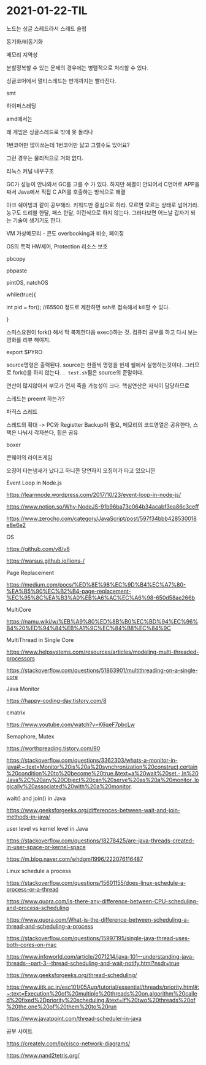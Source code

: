 # 2021-01-22-TIL

노드는 싱글 스레드라서 스레드 슬립

동기화/비동기화 

메모리 지역성

분할정복할 수 있는 문제의 경우에는 병렬적으로 처리할 수 있다.



싱글코어에서 멀티스레드는 만개까지는 빨라진다. 

smt

하이퍼스레딩

amd에서는

왜 게임은 싱글스레드로 밖에 못 돌리나

1번코어만 많이쓰는데 1번코어만 닳고 그럴수도 있어요?

그런 경우는 물리적으로 거의 없다.

리눅스 커널 내부구조

GC가 성능이 안나와서 GC를 고를 수 가 있다. 하지만 해결이 안되어서 C언어로 APP을 짜서 Java에서 직접 C API를 호출하는 방식으로 해결



야크 쉐이빙과 같이 공부해라. 키워드만 중심으로 하라. 모르면 모르는 상태로 넘어가라. 농구도 드리블 한달, 패스 한달, 이런식으로 하지 않는다. 그러다보면 어느날 갑자기 되는 기술이 생기기도 한다.



VM 가상메모리 - 콘도 overbooking과 비슷, 페이징



OS의 목적 HW제어, Protection 리소스 보호

pbcopy

pbpaste

pintOS, natchOS



while(true){

int pid = for(); //65500 정도로 제한하면 ssh로 접속해서 kill할 수 있다.

}



스미스요원이 fork() 해서 막 복제한다음 exec()하는 것. 컴퓨터 공부를 하고 다시 보는 영화를 리뷰 해야지.



export $PYRO

source명령은 출력된다. source는 한줄씩 명령을 현재 쉘에서 실행하는것이다. 그러므로 fork()를 하지 않는다. `. test.sh`쩜은 source의 준말이다.

연산이 많지않아서 부모가 먼저 죽을 가능성이 크다. 핵심연산은 자식이 담당하므로

스레드는 preemt 하는가? 



파직스 스레드

스레드의 확대 -> PC와 Registter Backup이 필요, 메모리의 코드영열은 공유한다, 스택은 나눠서 각자쓴다, 힙은 공유



boxer

콘웨이의 라이프게임

오징어 타는냄새가 났다고 하니깐 당연하지 오징어가 타고 있으니깐



Event Loop in Node.js

https://learnnode.wordpress.com/2017/10/23/event-loop-in-node-js/

https://www.notion.so/Why-NodeJS-91b96ba73c064b34acabf3ea86c3ceff

https://www.zerocho.com/category/JavaScript/post/597f34bbb428530018e8e6e2

OS

https://github.com/v8/v8

https://warsus.github.io/lions-/

Page Replacement

https://medium.com/pocs/%ED%8E%98%EC%9D%B4%EC%A7%80-%EA%B5%90%EC%B2%B4-page-replacement-%EC%95%8C%EA%B3%A0%EB%A6%AC%EC%A6%98-650d58ae266b





MultiCore

https://namu.wiki/w/%EB%A9%80%ED%8B%B0%EC%BD%94%EC%96%B4%20%ED%94%84%EB%A1%9C%EC%84%B8%EC%84%9C

MultiThread in Single Core

https://www.helpsystems.com/resources/articles/modeling-multi-threaded-processors

https://stackoverflow.com/questions/51863901/multithreading-on-a-single-core

Java Monitor

https://happy-coding-day.tistory.com/8

cmatrix

https://www.youtube.com/watch?v=K6qeF7pbcLw

Semaphore, Mutex

https://worthpreading.tistory.com/90

https://stackoverflow.com/questions/3362303/whats-a-monitor-in-java#:~:text=Monitor%20is%20a%20synchronization%20construct,certain%20condition%20to%20become%20true.&text=a%20wait%20set.-,In%20Java%2C%20any%20Object%20can%20serve%20as%20a%20monitor.,logically%20associated%20with%20a%20monitor.

wait() and join() in Java

https://www.geeksforgeeks.org/differences-between-wait-and-join-methods-in-java/

user level vs kernel level in Java

https://stackoverflow.com/questions/18278425/are-java-threads-created-in-user-space-or-kernel-space

https://m.blog.naver.com/whdgml1996/222076116487



Linux schedule a process

https://stackoverflow.com/questions/15601155/does-linux-schedule-a-process-or-a-thread

https://www.quora.com/Is-there-any-difference-between-CPU-scheduling-and-process-scheduling

https://www.quora.com/What-is-the-difference-between-scheduling-a-thread-and-scheduling-a-process

https://stackoverflow.com/questions/15997195/single-java-thread-uses-both-cores-on-mac

https://www.infoworld.com/article/2071214/java-101--understanding-java-threads--part-3--thread-scheduling-and-wait-notify.html?nsdr=true

https://www.geeksforgeeks.org/thread-scheduling/

https://www.iitk.ac.in/esc101/05Aug/tutorial/essential/threads/priority.html#:~:text=Execution%20of%20multiple%20threads%20on,algorithm%20called%20fixed%2Dpriority%20scheduling.&text=If%20two%20threads%20of%20the,one%20of%20them%20to%20run

https://www.javatpoint.com/thread-scheduler-in-java

공부 사이트

https://creately.com/lp/cisco-network-diagrams/

https://www.nand2tetris.org/